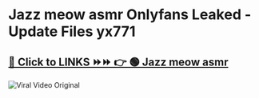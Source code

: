 
 # Jazz meow asmr Onlyfans Leaked - Update Files yx771

## <h2><a href="https://clipsfans.com/Jazz_meow_asmr&ref=git">🔗 Click to LINKS ⏩⏩ 👉 🟢 Jazz meow asmr </a></h2>

<a href="https://clipsfans.com/Jazz_meow_asmr&ref=git" rel="nofollow" data-target="animated-image.originalLink"><img src="https://i.ibb.co.com/xMMVF88/686577567.gif" alt="Viral Video Original" style="max-width: 100%; display: inline-block;" data-target="animated-image.originalImage"></a>

